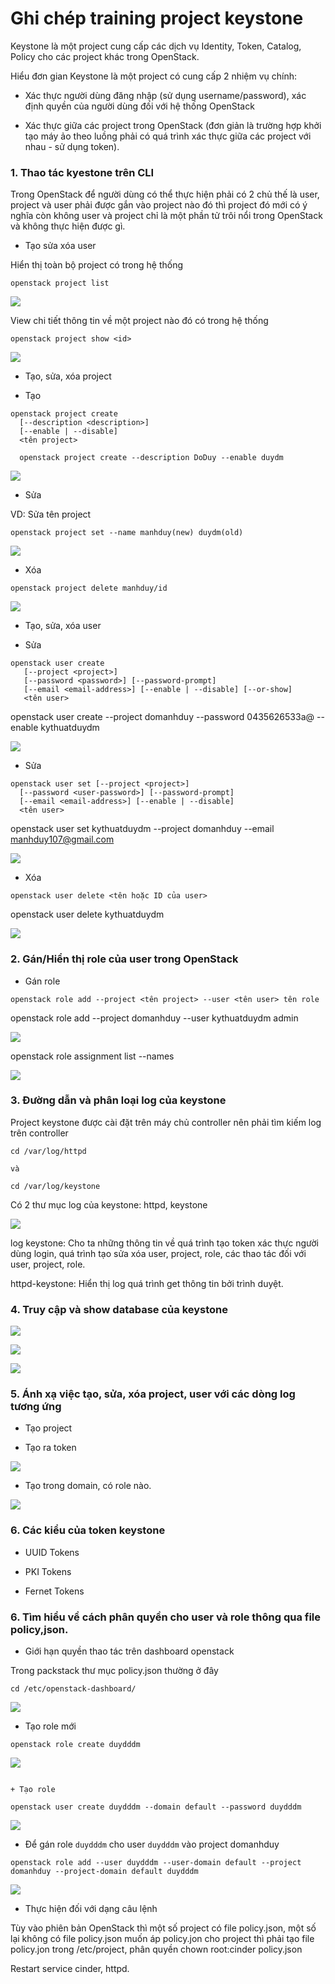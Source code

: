 # Ghi chép training project keystone

Keystone là một project cung cấp các dịch vụ Identity, Token, Catalog, Policy cho các project khác trong OpenStack.

Hiểu đơn gian Keystone là một project có cung cấp 2 nhiệm vụ chính:

+ Xác thực người dùng đăng nhập (sử dụng username/password), xác định quyền của người dùng đối với hệ thống OpenStack

+ Xác thực giữa các project trong OpenStack (đơn giản là trường hợp khởi tạo máy ảo theo luồng phải có quá trình xác thực giữa các project với nhau - sử dụng token).

### 1. Thao tác kyestone trên CLI

Trong OpenStack để người dùng có thể thực hiện phải có 2 chủ thế là user, project và user phải được gắn vào project nào đó thì project đó mới có ý nghĩa còn không user và project chỉ là một phần tử trôi nổi trong OpenStack và không thực hiện được gì.

- Tạo sửa xóa user

Hiển thị toàn bộ project có trong hệ thống

```
openstack project list
```

![](../images/img-keystone/Screenshot_690.png)

View chi tiết thông tin về một project nào đó có trong hệ thống

```
openstack project show <id>
```
![](../images/img-keystone/Screenshot_691.png)

- Tạo, sửa, xóa project

+ Tạo

```
openstack project create
  [--description <description>]
  [--enable | --disable]
  <tên project>

  openstack project create --description DoDuy --enable duydm

```

![](../images/img-keystone/Screenshot_692.png)

+ Sửa

VD: Sửa tên project

```
openstack project set --name manhduy(new) duydm(old)
```

![](../images/img-keystone/Screenshot_693.png)

+ Xóa

```
openstack project delete manhduy/id
```

![](../images/img-keystone/Screenshot_694.png)

- Tạo, sửa, xóa user

+ Sửa

```
openstack user create 
   [--project <project>]
   [--password <password>] [--password-prompt]
   [--email <email-address>] [--enable | --disable] [--or-show]
   <tên user>
```

openstack user create --project domanhduy --password 0435626533a@ --enable kythuatduydm

![](../images/img-keystone/Screenshot_695.png)

+ Sửa

```
openstack user set [--project <project>]
  [--password <user-password>] [--password-prompt]
  [--email <email-address>] [--enable | --disable]
  <tên user>
```
openstack user set  kythuatduydm --project domanhduy --email manhduy107@gmail.com 

![](../images/img-keystone/Screenshot_696.png)

+ Xóa

```
openstack user delete <tên hoặc ID của user>
```

openstack user delete  kythuatduydm

![](../images/img-keystone/Screenshot_697.png)

### 2. Gán/Hiển thị role của user trong OpenStack

+ Gán role

```
openstack role add --project <tên project> --user <tên user> tên role 
```

openstack role add --project domanhduy --user kythuatduydm admin

![](../images/img-keystone/Screenshot_699.png)

openstack role assignment list --names

![](../images/img-keystone/Screenshot_698.png)

### 3. Đường dẫn và phân loại log của keystone

Project keystone được cài đặt trên máy chủ controller nên phải tìm kiếm log trên controller

```
cd /var/log/httpd

và 

cd /var/log/keystone
```

Có 2 thư mục log của keystone: httpd, keystone

![](../images/img-keystone/Screenshot_670.png)

log keystone: Cho ta những thông tin về quá trình tạo token xác thực người dùng login, quá trình tạo sửa xóa user, project, role, các thao tác đối với user, project, role.

httpd-keystone: Hiển thị log quá trình get thông tin bởi trình duyệt.

### 4. Truy cập và show database của keystone

![](../images/img-keystone/Screenshot_701.png)

![](../images/img-keystone/Screenshot_702.png)

![](../images/img-keystone/Screenshot_703.png)


### 5. Ánh xạ việc tạo, sửa, xóa project, user với các dòng log tương ứng

- Tạo project

+ Tạo ra token

![](../images/img-keystone/Screenshot_704.png)

+ Tạo trong domain, có role nào.

![](../images/img-keystone/Screenshot_705.png)


### 6. Các kiểu của token keystone

- UUID Tokens

- PKI Tokens

- Fernet Tokens

### 6. Tìm hiểu về cách phân quyền cho user và role thông qua file policy,json.

- Giới hạn quyền thao tác trên dashboard openstack

Trong packstack thư mục policy.json thường ở đây

```
cd /etc/openstack-dashboard/
```

![](../images/img-keystone/Screenshot_370.png)


+ Tạo role mới

```
openstack role create duydddm
```

![](../images/img-keystone/Screenshot_371.png)

```

+ Tạo role

openstack user create duydddm --domain default --password duydddm
```

![](../images/img-keystone/Screenshot_372.png)

+ Để gán role `duydddm` cho user `duydddm` vào project domanhduy

```
openstack role add --user duydddm --user-domain default --project domanhduy --project-domain default duydddm
```
![](../images/img-keystone/Screenshot_373.png)

- Thực hiện đối với dạng câu lệnh

Tùy vào phiên bản OpenStack thì một số project có file policy.json, một số lại không có file policy.json muốn áp policy.jon cho project thì phải tạo file policy.jon trong /etc/project, phân quyền chown root:cinder policy.json

Restart service cinder, httpd.













